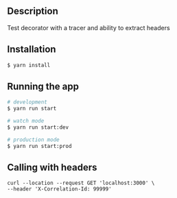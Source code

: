 ## Description

Test decorator with a tracer and ability to extract headers

## Installation

```bash
$ yarn install
```

## Running the app

```bash
# development
$ yarn run start

# watch mode
$ yarn run start:dev

# production mode
$ yarn run start:prod
```
## Calling with headers

```
curl --location --request GET 'localhost:3000' \
--header 'X-Correlation-Id: 99999'
```